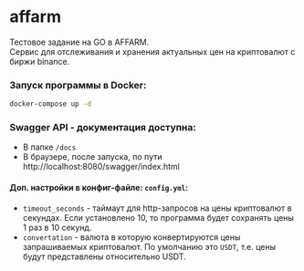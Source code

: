 # affarm
Тестовое задание на GO в AFFARM.<br>
Сервис для отслеживания и хранения актуальных цен на криптовалют с биржи binance.

### Запуск программы в Docker:
```bash
docker-compose up -d
```

### Swagger API - документация доступна:
- В папке `/docs`
- В браузере, после запуска, по пути http://localhost:8080/swagger/index.html

#### Доп. настройки в конфиг-файле: `config.yml`:
- `timeout_seconds` - таймаут для http-запросов на цены криптовалют в секундах.
Если установлено 10, то программа будет сохранять цены 1 раз в 10 секунд.
- `convertation` - валюта в которую конвертируются цены запрашиваемых криптовалют.
По умолчанию это `USDT`, т.е. цены будут представлены относительно USDT.